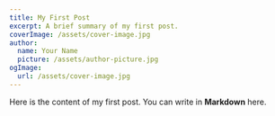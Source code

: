 ```yaml
---
title: My First Post
excerpt: A brief summary of my first post.
coverImage: /assets/cover-image.jpg
author:
  name: Your Name
  picture: /assets/author-picture.jpg
ogImage:
  url: /assets/cover-image.jpg
---
```

Here is the content of my first post. You can write in **Markdown** here.